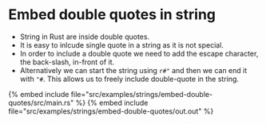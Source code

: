 # Embed double quotes in string

* String in Rust are inside double quotes.
* It is easy to inlcude single quote in a string as it is not special.
* In order to include a double quote we need to add the escape character, the back-slash, in-front of it.
* Alternatively we can start the string using `r#"` and then we can end it with `"#`. This allows us to freely include double-quote in the string.

{% embed include file="src/examples/strings/embed-double-quotes/src/main.rs" %}
{% embed include file="src/examples/strings/embed-double-quotes/out.out" %}


